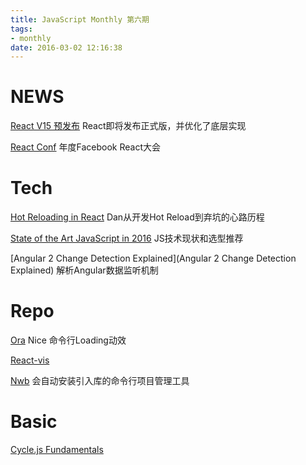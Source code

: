```yaml
---
title: JavaScript Monthly 第六期
tags:
- monthly
date: 2016-03-02 12:16:38
---
```

# NEWS

[React V15 预发布](https://facebook.github.io/react/blog/2016/03/07/react-v15-rc1.html)
React即将发布正式版，并优化了底层实现

[React Conf](https://www.youtube.com/watch?v=MGuKhcnrqGA&list=PLb0IAmt7-GS0M8Q95RIc2lOM6nc77q1IY)
年度Facebook React大会

# Tech

[Hot Reloading in React](https://medium.com/@dan_abramov/hot-reloading-in-react-1140438583bf)
Dan从开发Hot Reload到弃坑的心路历程

[State of the Art JavaScript in 2016](https://medium.com/javascript-and-opinions/state-of-the-art-javascript-in-2016-ab67fc68eb0b)
JS技术现状和选型推荐

[Angular 2 Change Detection Explained](Angular 2 Change Detection Explained)
解析Angular数据监听机制

# Repo

[Ora](https://github.com/sindresorhus/ora)
Nice 命令行Loading动效

[React-vis](https://github.com/uber-common/react-vis)

[Nwb](https://github.com/insin/nwb)
会自动安装引入库的命令行项目管理工具

# Basic

[Cycle.js Fundamentals](https://egghead.io/series/cycle-js-fundamentals)